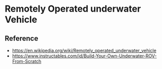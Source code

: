 # Remotely Operated underwater Vehicle

## Reference
 * https://en.wikipedia.org/wiki/Remotely_operated_underwater_vehicle
 * https://www.instructables.com/id/Build-Your-Own-Underwater-ROV-From-Scratch
